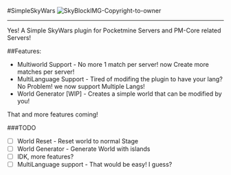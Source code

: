#SimpleSkyWars
![SkyBlockIMG-Copyright-to-owner](https://i.ytimg.com/vi/ug_a_cAhMRk/maxresdefault.jpg)

******
Yes! A Simple SkyWars plugin for Pocketmine Servers and PM-Core related Servers! 

##Features:
* Multiworld Support - No more 1 match per server! now Create more matches per server!
* MultiLanguage Support - Tired of modifing the plugin to have your lang? No Problem! we now support Multiple Langs!
* World Generator [WIP] - Creates a simple world that can be modified by you!

That and more features coming!

###TODO

- [ ] World Reset - Reset world to normal Stage
- [ ] World Generator - Generate World with islands
- [ ] IDK, more features?
- [ ] MultiLanguage support - That would be easy! I guess?

